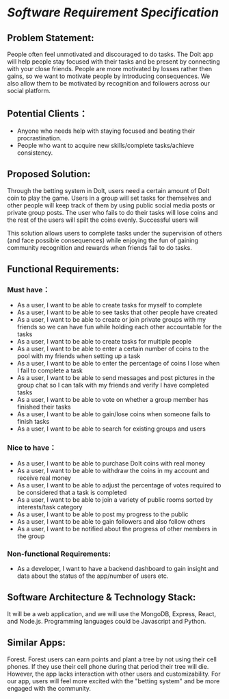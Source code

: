 # *Software Requirement Specification*

## Problem Statement: 
People often feel unmotivated and discouraged to do tasks. The Dolt app will help people stay focused with their tasks and be present by connecting with your close friends. People are more motivated by losses rather then gains, so we want to motivate people by introducing consequences. We also allow them to be motivated by recognition and followers across our social platform.

## Potential Clients：
- Anyone who needs help with staying focused and beating their procrastination. 
- People who want to acquire new skills/complete tasks/achieve consistency.

## Proposed Solution: 
Through the betting system in Dolt, users need a certain amount of Dolt coin to play the game. Users in a group will set tasks for themselves and other people will keep track of them by using public social media posts or private group posts. The user who fails to do their tasks will lose coins and the rest of the users will spilt the coins evenly. Successful users will 

This solution allows users to complete tasks under the supervision of others (and face possible consequences) while enjoying the fun of gaining community recognition and rewards when friends fail to do tasks.  


## Functional Requirements: 

### Must have：
- As a user, I want to be able to create tasks for myself to complete  
- As a user, I want to be able to see tasks that other people have created  
- As a user, I want to be able to create or join private groups with my friends so we can have fun while holding each other accountable for the tasks  
- As a user, I want to be able to create tasks for multiple people
- As a user, I want to be able to enter a certain number of coins to the pool with my friends when setting up a task  
- As a user, I want to be able to enter the percentage of coins I lose when I fail to complete a task
- As a user, I want to be able to send messages and post pictures in the group chat so I can talk with my friends and verify I have completed tasks  
- As a user, I want to be able to vote on whether a group member has finished their tasks  
- As a user, I want to be able to gain/lose coins when someone fails to finish tasks 
- As a user, I want to be able to search for existing groups and users


### Nice to have：
- As a user, I want to be able to purchase DoIt coins with real money  
- As a user, I want to be able to withdraw the coins in my account and receive real money    
- As a user, I want to be able to adjust the percentage of votes required to be considered that a task is completed  
- As a user, I want to be able to join a variety of public rooms sorted by interests/task category  
- As a user, I want to be able to post my progress to the public  
- As a user, I want to be able to gain followers and also follow others  
- As a user, I want to be notified about the progress of other members in the group


### Non-functional Requirements:
- As a developer, I want to have a backend dashboard to gain insight and data about the status of the app/number of users etc.


## Software Architecture & Technology Stack: 
It will be a web application, and we will use the MongoDB, Express, React, and Node.js. Programming languages could be Javascript and Python.


## Similar Apps:
Forest. Forest users can earn points and plant a tree by not using their cell phones. If they use their cell phone during that period their tree will die. However, the app lacks interaction with other users and customizability. For our app, users will feel more excited with the "betting system" and be more engaged with the community. 




